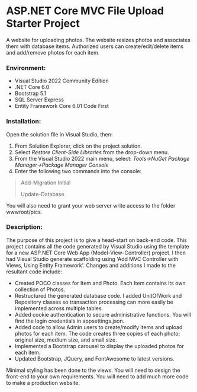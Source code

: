 # ASP.NET Core MVC File Upload Starter Project
A website for uploading photos. The website resizes photos and associates them with database items. Authorized users can create/edit/delete items and add/remove photos for each item.

### Environment:
- Visual Studio 2022 Community Edition
- .NET Core 6.0
- Bootstrap 5.1
- SQL Server Express
- Entity Framework Core 6.01 Code First

### Installation:
Open the solution file in Visual Studio, then:
1. From Solution Explorer, click on the project solution.
2. Select *Restore Client-Side Libraries* from the drop-down menu.
2. From the Visual Studio 2022 main menu, select:
*Tools->NuGet Package Manager->Package Manager Console*
3. Enter the following two commands into the console:
> Add-Migration Initial
> 
> Update-Database

You will also need to grant your web server write access to the folder wwwroot/pics.
### Description:
The purpose of this project is to give a head-start on back-end code. This project contains all the code generated by Visual Studio using the template for a new ASP.NET Core Web App (Model-View-Controller) project. I then had Visual Studio generate scaffolding using 'Add MVC Controller with Views, Using Entity Framework'.  Changes and additions I made to the resultant code include:
- Created POCO classes for Item and Photo. Each Item contains its own collection of Photos. 
- Restructured the generated database code. I added UnitOfWork and Repository classes so transaction processing can more easily be implemented across multiple tables. 
- Added  cookie authentication to secure administrative functions. You will find the login credentials in appsettings.json.
- Added code to allow Admin users to create/modify items and upload photos for each item. The code creates three copies of each photo; original size, medium size, and small size.
- Implemented a Bootstrap carousel to display the uploaded photos for each item.
- Updated Bootstrap, JQuery, and FontAwesome to latest versions.

Minimal styling has been done to the views. You will need to design the front-end to your own requirements. You will need to add much more code to make a production website. 
